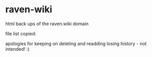 # raven-wiki
html back ups of the raven.wiki domain

file list copied:




apologies for keeping on deleting and readding losing history - not intended! :)
